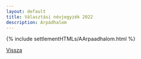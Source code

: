 ```yaml
---
layout: default
title: Választási névjegyzék 2022
description: Árpádhalom
---
```


{% include settlementHTMLs/AArpaadhalom.html %}

[Vissza](../)